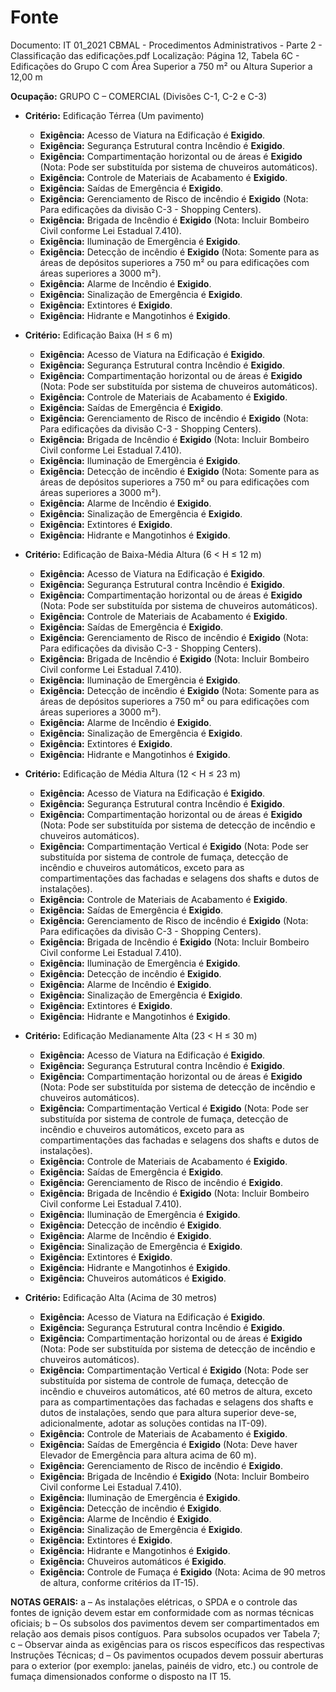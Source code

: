 # Fonte
Documento: IT 01_2021 CBMAL - Procedimentos Administrativos - Parte 2 - Classificação das edificações.pdf
Localização: Página 12, Tabela 6C - Edificações do Grupo C com Área Superior a 750 m² ou Altura Superior a 12,00 m

**Ocupação:** GRUPO C – COMERCIAL (Divisões C-1, C-2 e C-3)

- **Critério:** Edificação Térrea (Um pavimento)
  - **Exigência:** Acesso de Viatura na Edificação é **Exigido**.
  - **Exigência:** Segurança Estrutural contra Incêndio é **Exigido**.
  - **Exigência:** Compartimentação horizontal ou de áreas é **Exigido** (Nota: Pode ser substituída por sistema de chuveiros automáticos).
  - **Exigência:** Controle de Materiais de Acabamento é **Exigido**.
  - **Exigência:** Saídas de Emergência é **Exigido**.
  - **Exigência:** Gerenciamento de Risco de incêndio é **Exigido** (Nota: Para edificações da divisão C-3 - Shopping Centers).
  - **Exigência:** Brigada de Incêndio é **Exigido** (Nota: Incluir Bombeiro Civil conforme Lei Estadual 7.410).
  - **Exigência:** Iluminação de Emergência é **Exigido**.
  - **Exigência:** Detecção de incêndio é **Exigido** (Nota: Somente para as áreas de depósitos superiores a 750 m² ou para edificações com áreas superiores a 3000 m²).
  - **Exigência:** Alarme de Incêndio é **Exigido**.
  - **Exigência:** Sinalização de Emergência é **Exigido**.
  - **Exigência:** Extintores é **Exigido**.
  - **Exigência:** Hidrante e Mangotinhos é **Exigido**.

- **Critério:** Edificação Baixa (H ≤ 6 m)
  - **Exigência:** Acesso de Viatura na Edificação é **Exigido**.
  - **Exigência:** Segurança Estrutural contra Incêndio é **Exigido**.
  - **Exigência:** Compartimentação horizontal ou de áreas é **Exigido** (Nota: Pode ser substituída por sistema de chuveiros automáticos).
  - **Exigência:** Controle de Materiais de Acabamento é **Exigido**.
  - **Exigência:** Saídas de Emergência é **Exigido**.
  - **Exigência:** Gerenciamento de Risco de incêndio é **Exigido** (Nota: Para edificações da divisão C-3 - Shopping Centers).
  - **Exigência:** Brigada de Incêndio é **Exigido** (Nota: Incluir Bombeiro Civil conforme Lei Estadual 7.410).
  - **Exigência:** Iluminação de Emergência é **Exigido**.
  - **Exigência:** Detecção de incêndio é **Exigido** (Nota: Somente para as áreas de depósitos superiores a 750 m² ou para edificações com áreas superiores a 3000 m²).
  - **Exigência:** Alarme de Incêndio é **Exigido**.
  - **Exigência:** Sinalização de Emergência é **Exigido**.
  - **Exigência:** Extintores é **Exigido**.
  - **Exigência:** Hidrante e Mangotinhos é **Exigido**.

- **Critério:** Edificação de Baixa-Média Altura (6 < H ≤ 12 m)
  - **Exigência:** Acesso de Viatura na Edificação é **Exigido**.
  - **Exigência:** Segurança Estrutural contra Incêndio é **Exigido**.
  - **Exigência:** Compartimentação horizontal ou de áreas é **Exigido** (Nota: Pode ser substituída por sistema de chuveiros automáticos).
  - **Exigência:** Controle de Materiais de Acabamento é **Exigido**.
  - **Exigência:** Saídas de Emergência é **Exigido**.
  - **Exigência:** Gerenciamento de Risco de incêndio é **Exigido** (Nota: Para edificações da divisão C-3 - Shopping Centers).
  - **Exigência:** Brigada de Incêndio é **Exigido** (Nota: Incluir Bombeiro Civil conforme Lei Estadual 7.410).
  - **Exigência:** Iluminação de Emergência é **Exigido**.
  - **Exigência:** Detecção de incêndio é **Exigido** (Nota: Somente para as áreas de depósitos superiores a 750 m² ou para edificações com áreas superiores a 3000 m²).
  - **Exigência:** Alarme de Incêndio é **Exigido**.
  - **Exigência:** Sinalização de Emergência é **Exigido**.
  - **Exigência:** Extintores é **Exigido**.
  - **Exigência:** Hidrante e Mangotinhos é **Exigido**.

- **Critério:** Edificação de Média Altura (12 < H ≤ 23 m)
  - **Exigência:** Acesso de Viatura na Edificação é **Exigido**.
  - **Exigência:** Segurança Estrutural contra Incêndio é **Exigido**.
  - **Exigência:** Compartimentação horizontal ou de áreas é **Exigido** (Nota: Pode ser substituída por sistema de detecção de incêndio e chuveiros automáticos).
  - **Exigência:** Compartimentação Vertical é **Exigido** (Nota: Pode ser substituída por sistema de controle de fumaça, detecção de incêndio e chuveiros automáticos, exceto para as compartimentações das fachadas e selagens dos shafts e dutos de instalações).
  - **Exigência:** Controle de Materiais de Acabamento é **Exigido**.
  - **Exigência:** Saídas de Emergência é **Exigido**.
  - **Exigência:** Gerenciamento de Risco de incêndio é **Exigido** (Nota: Para edificações da divisão C-3 - Shopping Centers).
  - **Exigência:** Brigada de Incêndio é **Exigido** (Nota: Incluir Bombeiro Civil conforme Lei Estadual 7.410).
  - **Exigência:** Iluminação de Emergência é **Exigido**.
  - **Exigência:** Detecção de incêndio é **Exigido**.
  - **Exigência:** Alarme de Incêndio é **Exigido**.
  - **Exigência:** Sinalização de Emergência é **Exigido**.
  - **Exigência:** Extintores é **Exigido**.
  - **Exigência:** Hidrante e Mangotinhos é **Exigido**.

- **Critério:** Edificação Medianamente Alta (23 < H ≤ 30 m)
  - **Exigência:** Acesso de Viatura na Edificação é **Exigido**.
  - **Exigência:** Segurança Estrutural contra Incêndio é **Exigido**.
  - **Exigência:** Compartimentação horizontal ou de áreas é **Exigido** (Nota: Pode ser substituída por sistema de detecção de incêndio e chuveiros automáticos).
  - **Exigência:** Compartimentação Vertical é **Exigido** (Nota: Pode ser substituída por sistema de controle de fumaça, detecção de incêndio e chuveiros automáticos, exceto para as compartimentações das fachadas e selagens dos shafts e dutos de instalações).
  - **Exigência:** Controle de Materiais de Acabamento é **Exigido**.
  - **Exigência:** Saídas de Emergência é **Exigido**.
  - **Exigência:** Gerenciamento de Risco de incêndio é **Exigido**.
  - **Exigência:** Brigada de Incêndio é **Exigido** (Nota: Incluir Bombeiro Civil conforme Lei Estadual 7.410).
  - **Exigência:** Iluminação de Emergência é **Exigido**.
  - **Exigência:** Detecção de incêndio é **Exigido**.
  - **Exigência:** Alarme de Incêndio é **Exigido**.
  - **Exigência:** Sinalização de Emergência é **Exigido**.
  - **Exigência:** Extintores é **Exigido**.
  - **Exigência:** Hidrante e Mangotinhos é **Exigido**.
  - **Exigência:** Chuveiros automáticos é **Exigido**.

- **Critério:** Edificação Alta (Acima de 30 metros)
  - **Exigência:** Acesso de Viatura na Edificação é **Exigido**.
  - **Exigência:** Segurança Estrutural contra Incêndio é **Exigido**.
  - **Exigência:** Compartimentação horizontal ou de áreas é **Exigido** (Nota: Pode ser substituída por sistema de detecção de incêndio e chuveiros automáticos).
  - **Exigência:** Compartimentação Vertical é **Exigido** (Nota: Pode ser substituída por sistema de controle de fumaça, detecção de incêndio e chuveiros automáticos, até 60 metros de altura, exceto para as compartimentações das fachadas e selagens dos shafts e dutos de instalações, sendo que para altura superior deve-se, adicionalmente, adotar as soluções contidas na IT-09).
  - **Exigência:** Controle de Materiais de Acabamento é **Exigido**.
  - **Exigência:** Saídas de Emergência é **Exigido** (Nota: Deve haver Elevador de Emergência para altura acima de 60 m).
  - **Exigência:** Gerenciamento de Risco de incêndio é **Exigido**.
  - **Exigência:** Brigada de Incêndio é **Exigido** (Nota: Incluir Bombeiro Civil conforme Lei Estadual 7.410).
  - **Exigência:** Iluminação de Emergência é **Exigido**.
  - **Exigência:** Detecção de incêndio é **Exigido**.
  - **Exigência:** Alarme de Incêndio é **Exigido**.
  - **Exigência:** Sinalização de Emergência é **Exigido**.
  - **Exigência:** Extintores é **Exigido**.
  - **Exigência:** Hidrante e Mangotinhos é **Exigido**.
  - **Exigência:** Chuveiros automáticos é **Exigido**.
  - **Exigência:** Controle de Fumaça é **Exigido** (Nota: Acima de 90 metros de altura, conforme critérios da IT-15).

**NOTAS GERAIS:**
a – As instalações elétricas, o SPDA e o controle das fontes de ignição devem estar em conformidade com as normas técnicas oficiais;
b – Os subsolos dos pavimentos devem ser compartimentados em relação aos demais pisos contíguos. Para subsolos ocupados ver Tabela 7;
c – Observar ainda as exigências para os riscos específicos das respectivas Instruções Técnicas;
d – Os pavimentos ocupados devem possuir aberturas para o exterior (por exemplo: janelas, painéis de vidro, etc.) ou controle de fumaça dimensionados conforme o disposto na IT 15.